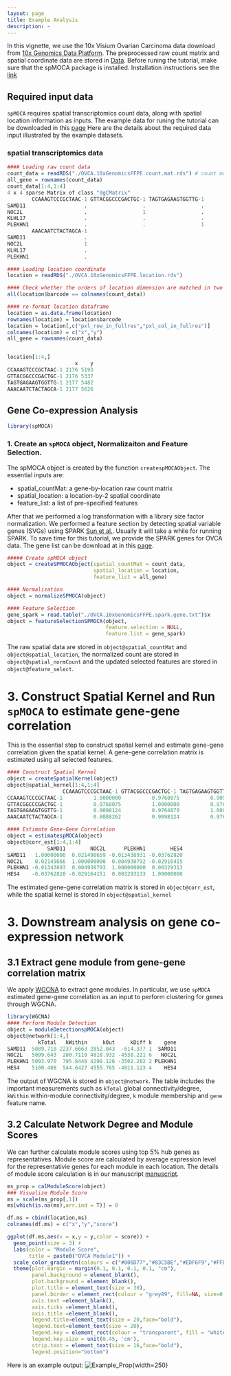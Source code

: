 ```yaml
---
layout: page
title: Example Analysis
description: ~
---
```

In this vignette, we use the 10x Visium Ovarian Carcinoma data download from [10x Genomics Data Platform](https://www.10xgenomics.com/datasets/human-ovarian-cancer-1-standard). The preprocessed raw count matrix and spatial coordinate data are stored in [Data](https://yma-lab.github.io/spMOCA/tree/main/data). Before runing the tutorial, make sure that the spMOCA package is installed. Installation instructions see the [link](https://yma-lab.github.io/spMOCA/documentation/02_installation.html)

## Required input data
`spMOCA` requires spatial transcriptomics count data, along with spatial location information as inputs. The example data for runing the tutorial can be downloaded in this [page](https://yma-lab.github.io/spMOCA/documentation/03_data.html)
Here are the details about the required data input illustrated by the example datasets. 

### spatial transcriptomics data
```r
#### Loading raw count data
count_data = readRDS("./OVCA.10xGenomicsFFPE.count.mat.rds") # count matrix
all_gene = rownames(count_data)
count_data[1:4,1:4]
4 x 4 sparse Matrix of class "dgCMatrix"
        CCAAAGTCCCGCTAAC-1 GTTACGGCCCGACTGC-1 TAGTGAGAAGTGGTTG-1
SAMD11                   .                  .                  .
NOC2L                    .                  1                  .
KLHL17                   .                  .                  .
PLEKHN1                  .                  .                  1
        AAACAATCTACTAGCA-1
SAMD11                   .
NOC2L                    1
KLHL17                   .
PLEKHN1                  .

#### Loading location coordinate
location = readRDS("./OVCA.10xGenomicsFFPE.location.rds")

#### Check whether the orders of location dimension are matched in two matrix
all(location$barcode == colnames(count_data))

#### re-format location dataframe
location = as.data.frame(location)
rownames(location) = location$barcode
location = location[,c("pxl_row_in_fullres","pxl_col_in_fullres")]
colnames(location) = c("x","y")
all_gene = rownames(count_data)


location[1:4,]
                      x    y
CCAAAGTCCCGCTAAC-1 2176 5193
GTTACGGCCCGACTGC-1 2176 5337
TAGTGAGAAGTGGTTG-1 2177 5482
AAACAATCTACTAGCA-1 2177 5626
```

## Gene Co-expression Analysis
```r
library(spMOCA)
``` 
### 1. Create an `spMOCA` object, Normalizaiton and Feature Selection.
The spMOCA object is created by the function `createspMOCAObject`. The essential inputs are:
- spatial_countMat: a gene-by-location raw count matrix
- spatial_location: a location-by-2 spatial coordinate
- feature_list: a list of pre-specified features

After that we performed a log transformation with a library size factor normalization. We performed a feature section by detecting spatial variable genes (SVGs) using SPARK [Sun et al.](https://www.nature.com/articles/s41592-019-0701-7). Usually it will take a while for running SPARK. To save time for this tutorial, we provide the SPARK genes for OVCA data. The gene list can be download at in this [page](https://yma-lab.github.io/spMOCA/documentation/03_data.html).

```r
##### Create spMOCA object
object = createSPMOCAObject(spatial_countMat = count_data,
                            spatial_location = location,
                            feature_list = all_gene)

#### Normalization
object = normalizeSPMOCA(object)

#### Feature Selection
gene_spark = read.table("./OVCA.10xGenomicsFFPE.spark.gene.txt")$x
object = featureSelectionSPMOCA(object,
                                feature.selection = NULL,
                                feature.list = gene_spark)
```
The raw spatial data are stored in `object@spatial_countMat` and `object@spatial_location`, the normalized count are stored in `object@spatial_normCount` and the updated selected features are stored in `object@feature_select`. 

# 3. Construct Spatial Kernel and Run `spMOCA` to estimate gene-gene correlation
This is the essential step to construct spatial kernel and estimate gene-gene correlation given the spatial kernel. A gene-gene correlation matrix is estimated using all selected features.

```r
#### Construct Spatial Kernel
object = createSpatialKernel(object)
object@spatial_kernel[1:4,1:4]
                  CCAAAGTCCCGCTAAC-1 GTTACGGCCCGACTGC-1 TAGTGAGAAGTGGTTG-1 AAACAATCTACTAGCA-1
CCAAAGTCCCGCTAAC-1          1.0000000          0.9768075          0.9098124          0.8088262
GTTACGGCCCGACTGC-1          0.9768075          1.0000000          0.9764870          0.9098124
TAGTGAGAAGTGGTTG-1          0.9098124          0.9764870          1.0000000          0.9768075
AAACAATCTACTAGCA-1          0.8088262          0.9098124          0.9768075          1.0000000

#### Estimate Gene-Gene Correlation
object = estimatespMOCA(object)
object@corr_est[1:4,1:4]
             SAMD11        NOC2L      PLEKHN1        HES4
SAMD11   1.00000000  0.021498659 -0.013438931 -0.03762820
NOC2L    0.02149866  1.000000000  0.004930792 -0.02916415
PLEKHN1 -0.01343893  0.004930793  1.000000000  0.00329313
HES4    -0.03762820 -0.029164151  0.003293133  1.00000000
```
The estimated gene-gene correlation matrix is stored in `object@corr_est`, while the spatial kernel is stored in `object@spatial_kernel`

# 3. Downstream analysis on gene co-expression network  

## 3.1 Extract gene module from gene-gene correlation matrix

We apply [WGCNA](https://bmcbioinformatics.biomedcentral.com/articles/10.1186/1471-2105-9-559) to extract gene modules. In particular, we use `spMOCA` estimated gene-gene correlation  as an input to perform clustering for genes through WGCNA.
```r
library(WGCNA)
#### Perform Module Detection
object = moduleDetectionspMOCA(object)
object@network[1:4,]
          kTotal   kWithin     kOut     kDiff k    gene
SAMD11  5089.710 2237.6663 2852.043  -614.377 1  SAMD11
NOC2L   5099.643  280.7110 4818.932 -4538.221 6   NOC2L
PLEKHN1 5093.970  795.8440 4298.126 -3502.282 2 PLEKHN1
HES4    5100.408  544.6427 4555.765 -4011.123 4    HES4
```
The output of WGCNA is stored in `object@network`. The table includes the important measurements such as `kTotal` global connectivity/degree, `kWithin` within-module connectivity/degree, `k` module membership and `gene` feature name.

## 3.2 Calculate Network Degree and Module Scores

We can further calculate module scores using top 5% hub genes as representatives. Module score are calculated by average expression level for the representativie genes for each module in each location. The details of module score calculation is in our manuscript [manuscript](link). 

```r
ms_prop = calModuleScore(object)
### Visualize Module Score
ms = scale(ms_prop[,1])
ms[which(is.na(ms),arr.ind = T)] = 0

df.ms = cbind(location,ms)
colnames(df.ms) = c("x","y","score")

ggplot(df.ms,aes(x = x,y = y,color = score)) +
  geom_point(size = 3) +
  labs(color = "Module Score",
       title = paste0("OVCA Module1")) +
  scale_color_gradientn(colours = c("#006D77","#83C5BE","#EDF6F9","#FFDDD2","#E29578")) +
  theme(plot.margin = margin(0.1, 0.1, 0.1, 0.1, "cm"),
        panel.background = element_blank(),
        plot.background = element_blank(),
        plot.title = element_text(size = 30),
        panel.border = element_rect(colour = "grey89", fill=NA, size=0.5),
        axis.text =element_blank(),
        axis.ticks =element_blank(),
        axis.title =element_blank(),
        legend.title=element_text(size = 20,face="bold"),
        legend.text=element_text(size = 20),
        legend.key = element_rect(colour = "transparent", fill = "white"),
        legend.key.size = unit(0.45, 'cm'),
        strip.text = element_text(size = 16,face="bold"),
        legend.position="bottom")
```
Here is an example output: 
![Example_Prop](example_OVCA_ModuleScore_visualization.png){width=250}


